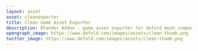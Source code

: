 ```yaml
---
layout: asset
asset: cleanexporter
title: Clean Game Asset Exporter
description: Blender Addon - game asset exporter for defold mesh components.
opengraph_image: https://www.defold.com/images/assets/clean-thumb.png
twitter_image: https://www.defold.com/images/assets/clean-thumb.png
---
```

